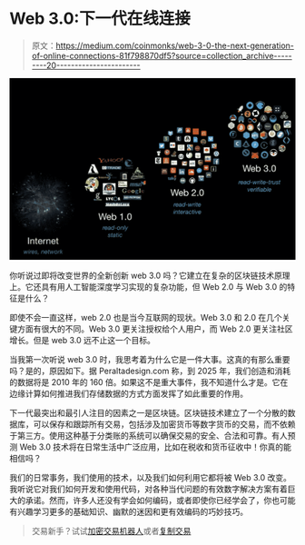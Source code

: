 # Web 3.0:下一代在线连接

> 原文：<https://medium.com/coinmonks/web-3-0-the-next-generation-of-online-connections-81f798870df5?source=collection_archive---------20----------------------->

![](img/7648aba2485725a47d3ae52507c1de30.png)

你听说过即将改变世界的全新创新 web 3.0 吗？它建立在复杂的区块链技术原理上。它还具有用人工智能深度学习实现的复杂功能，但 Web 2.0 与 Web 3.0 的特征是什么？

即使不会一直这样，web 2.0 也是当今互联网的现状。Web 3.0 和 2.0 在几个关键方面有很大的不同。Web 3.0 更关注授权给个人用户，而 Web 2.0 更关注社区增长。但是 web 3.0 远不止这一个目标。

当我第一次听说 web 3.0 时，我思考着为什么它是一件大事。这真的有那么重要吗？是的，原因如下。据 Peraltadesign.com 称，到 2025 年，我们创造和消耗的数据将是 2010 年的 160 倍。如果这不是重大事件，我不知道什么才是。它在边缘计算如何推进我们存储数据的方式方面发挥了如此重要的作用。

下一代最突出和最引人注目的因素之一是区块链。区块链技术建立了一个分散的数据库，可以保存和跟踪所有交易，包括涉及加密货币等数字货币的交易，而不依赖于第三方。使用这种基于分类账的系统可以确保交易的安全、合法和可靠。有人预测 Web 3.0 技术将在日常生活中广泛应用，比如在税收和货币征收中！你真的能相信吗？

我们的日常事务，我们使用的技术，以及我们如何利用它都将被 Web 3.0 改变。我听说它对我们如何开发和使用代码，对各种当代问题的有效数字解决方案有着巨大的承诺。然而，许多人还没有学会如何编码，或者即使你已经学会了，你也可能有兴趣学习更多的基础知识、幽默的迷因和更有效编码的巧妙技巧。

> 交易新手？试试[加密交易机器人](/coinmonks/crypto-trading-bot-c2ffce8acb2a)或者[复制交易](/coinmonks/top-10-crypto-copy-trading-platforms-for-beginners-d0c37c7d698c)
